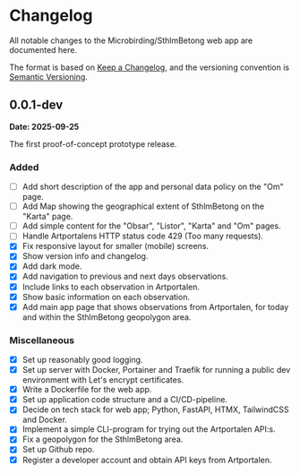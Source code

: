 # Changelog

All notable changes to the Microbirding/SthlmBetong web app are documented here.

The format is based on [Keep a Changelog](https://keepachangelog.com/en/1.1.0/), and the versioning convention is [Semantic Versioning](https://semver.org/spec/v2.0.0.html).

## 0.0.1-dev

**Date: 2025-09-25**

The first proof-of-concept prototype release.

### Added

- [ ] Add short description of the app and personal data policy on the "Om" page.
- [ ] Add Map showing the geographical extent of SthlmBetong on the "Karta" page.
- [ ] Add simple content for the "Obsar", "Listor", "Karta" and "Om" pages.
- [ ] Handle Artportalens HTTP status code 429 (Too many requests).
- [x] Fix responsive layout for smaller (mobile) screens.
- [x] Show version info and changelog.
- [x] Add dark mode.
- [x] Add navigation to previous and next days observations.
- [x] Include links to each observation in Artportalen.
- [x] Show basic information on each observation.
- [x] Add main app page that shows observations from Artportalen, for today and within the SthlmBetong geopolygon area.

### Miscellaneous

- [x] Set up reasonably good logging.
- [x] Set up server with Docker, Portainer and Traefik for running a public dev environment with Let's encrypt certificates.
- [x] Write a Dockerfile for the web app.
- [x] Set up application code structure and a CI/CD-pipeline.
- [x] Decide on tech stack for web app; Python, FastAPI, HTMX, TailwindCSS and Docker.
- [x] Implement a simple CLI-program for trying out the Artportalen API:s.
- [x] Fix a geopolygon for the SthlmBetong area.
- [x] Set up Github repo.
- [x] Register a developer account and obtain API keys from Artportalen.
